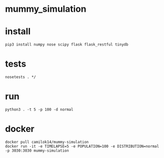 # mummy_simulation

# install
```
pip3 install numpy nose scipy flask flask_restful tinydb
```
# tests
```
nosetests . */
```
# run
```
python3 . -t 5 -p 100 -d normal
```
# docker
```
docker pull camilok14/mummy-simulation
docker run -it -e TIMELAPSE=5 -e POPULATION=100 -e DISTRIBUTION=normal -p 3030:3030 mummy-simulation
```